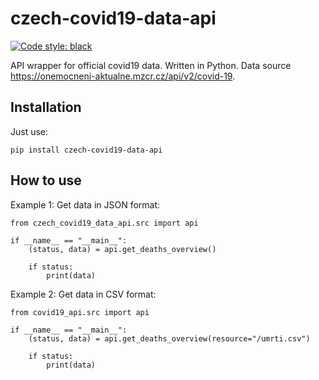 # czech-covid19-data-api
[![Code style: black](https://img.shields.io/badge/code%20style-black-000000.svg)](https://github.com/psf/black)

API wrapper for official covid19 data. Written in Python. Data source https://onemocneni-aktualne.mzcr.cz/api/v2/covid-19. 

## Installation
Just use:
```
pip install czech-covid19-data-api
```

## How to use

Example 1: Get data in JSON format:

```
from czech_covid19_data_api.src import api

if __name__ == "__main__":
    (status, data) = api.get_deaths_overview()

    if status:
        print(data)
```

Example 2: Get data in CSV format:

```
from covid19_api.src import api

if __name__ == "__main__":
    (status, data) = api.get_deaths_overview(resource="/umrti.csv")

    if status:
        print(data)
```
